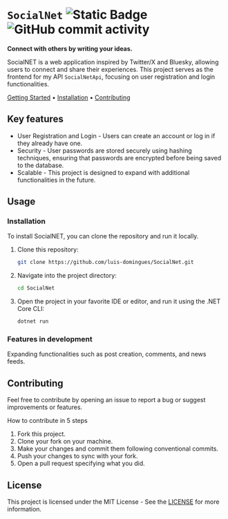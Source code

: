 ﻿# `SocialNet` ![Static Badge](https://img.shields.io/badge/ASP.NET-socialnet-purple) ![GitHub commit activity](https://img.shields.io/github/commit-activity/w/luis-domingues/SocialNet)

**Connect with others by writing your ideas.**

SocialNET is a web application inspired by Twitter/X and Bluesky, allowing users to connect and share their experiences. This project serves as the frontend for my API `SocialNetApi`, focusing on user registration and login functionalities.

[Getting Started](#usage) •
[Installation](#installation) •
[Contributing](#contributing)

## Key features

- User Registration and Login - Users can create an account or log in if they already have one.
- Security - User passwords are stored securely using hashing techniques, ensuring that passwords are encrypted before being saved to the database.
- Scalable - This project is designed to expand with additional functionalities in the future.

## Usage

### Installation

To install SocialNET, you can clone the repository and run it locally.

1. Clone this repository:
   ```sh
   git clone https://github.com/luis-domingues/SocialNet.git
   ```
2. Navigate into the project directory:
    ```sh
   cd SocialNet
    ```
3. Open the project in your favorite IDE or editor, and run it using the .NET Core CLI:
    ```sh
    dotnet run
    ```

### Features in development
Expanding functionalities such as post creation, comments, and news feeds.

## Contributing
Feel free to contribute by opening an issue to report a bug or suggest improvements or features.

How to contribute in 5 steps
1. Fork this project.
2. Clone your fork on your machine.
3. Make your changes and commit them following conventional commits.
4. Push your changes to sync with your fork.
5. Open a pull request specifying what you did.

## License
This project is licensed under the MIT License - See the [LICENSE](https://github.com/luis-domingues/SocialNet/LICENSE.md) for more information.